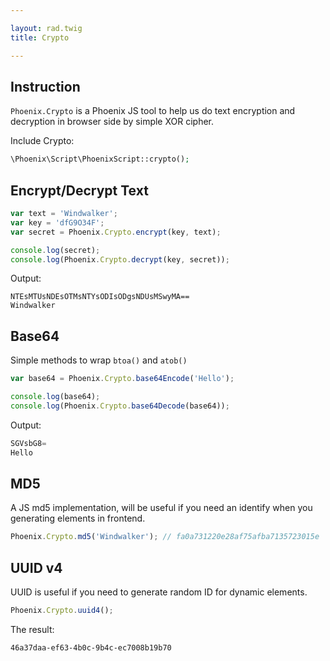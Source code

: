```yaml
---

layout: rad.twig
title: Crypto

---
```


## Instruction

`Phoenix.Crypto` is a Phoenix JS tool to help us do text encryption and decryption in browser side by simple XOR cipher.

Include Crypto:

``` php
\Phoenix\Script\PhoenixScript::crypto();
```

## Encrypt/Decrypt Text

``` js
var text = 'Windwalker';
var key = 'dfG9O34F';
var secret = Phoenix.Crypto.encrypt(key, text);

console.log(secret);
console.log(Phoenix.Crypto.decrypt(key, secret));
```

Output:

```
NTEsMTUsNDEsOTMsNTYsODIsODgsNDUsMSwyMA==
Windwalker
```

## Base64

Simple methods to wrap `btoa()` and `atob()`

``` js
var base64 = Phoenix.Crypto.base64Encode('Hello');

console.log(base64);
console.log(Phoenix.Crypto.base64Decode(base64));
```

Output:

``` js
SGVsbG8=
Hello
```

## MD5

A JS md5 implementation, will be useful if you need an identify when you generating elements in frontend.

``` js
Phoenix.Crypto.md5('Windwalker'); // fa0a731220e28af75afba7135723015e
```

## UUID v4

UUID is useful if you need to generate random ID for dynamic elements.

``` js
Phoenix.Crypto.uuid4();
```

The result:

```
46a37daa-ef63-4b0c-9b4c-ec7008b19b70
```
